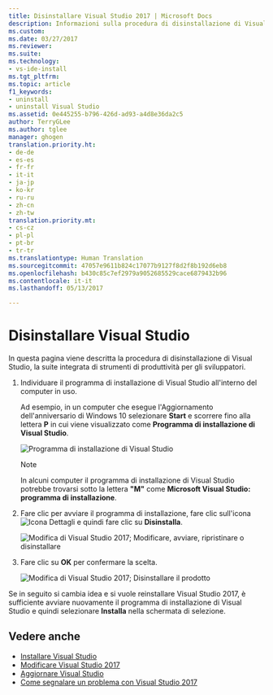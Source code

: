 ```yaml
---
title: Disinstallare Visual Studio 2017 | Microsoft Docs
description: Informazioni sulla procedura di disinstallazione di Visual Studio.
ms.custom: 
ms.date: 03/27/2017
ms.reviewer: 
ms.suite: 
ms.technology:
- vs-ide-install
ms.tgt_pltfrm: 
ms.topic: article
f1_keywords:
- uninstall
- uninstall Visual Studio
ms.assetid: 0e445255-b796-426d-ad93-a4d8e36da2c5
author: TerryGLee
ms.author: tglee
manager: ghogen
translation.priority.ht:
- de-de
- es-es
- fr-fr
- it-it
- ja-jp
- ko-kr
- ru-ru
- zh-cn
- zh-tw
translation.priority.mt:
- cs-cz
- pl-pl
- pt-br
- tr-tr
ms.translationtype: Human Translation
ms.sourcegitcommit: 47057e9611b824c17077b9127f8d2f8b192d6eb8
ms.openlocfilehash: b430c85c7ef2979a9052685529cace6879432b96
ms.contentlocale: it-it
ms.lasthandoff: 05/13/2017

---
```


# <a name="uninstall-visual-studio"></a>Disinstallare Visual Studio
In questa pagina viene descritta la procedura di disinstallazione di Visual Studio, la suite integrata di strumenti di produttività per gli sviluppatori.  

1.  Individuare il programma di installazione di Visual Studio all'interno del computer in uso.  

     Ad esempio, in un computer che esegue l'Aggiornamento dell'anniversario di Windows 10 selezionare **Start** e scorrere fino alla lettera **P** in cui viene visualizzato come **Programma di installazione di Visual Studio**.  

     ![Programma di installazione di Visual Studio](~/docs/install/media/vs2017-locate-the-visual-studio-installer.PNG "Individuare il programma di installazione di Microsoft Visual Studio")

     >[!NOTE]
     In alcuni computer il programma di installazione di Visual Studio potrebbe trovarsi sotto la lettera **"M"** come **Microsoft Visual Studio: programma di installazione**.

2.  Fare clic per avviare il programma di installazione, fare clic sull'icona ![Icona Dettagli](~/docs/install/media/vs2017uninstall-UninstallIcon.png "Seleziona l'icona Opzioni") e quindi fare clic su **Disinstalla**.  

     ![Modifica di Visual Studio 2017; Modificare, avviare, ripristinare o disinstallare](~/docs/install/media/vs2017-uninstall.PNG "Ripristinare o disinstallare Visual Studio 2017")  

3.  Fare clic su **OK** per confermare la scelta.

     ![Modifica di Visual Studio 2017; Disinstallare il prodotto](~/docs/install/media/vs2017-uninstall-confirm.PNG "Confermare la disinstallazione di Visual Studio 2017")  

Se in seguito si cambia idea e si vuole reinstallare Visual Studio 2017, è sufficiente avviare nuovamente il programma di installazione di Visual Studio e quindi selezionare **Installa** nella schermata di selezione.

## <a name="see-also"></a>Vedere anche  
* [Installare Visual Studio](install-visual-studio.md)
* [Modificare Visual Studio 2017](modify-visual-studio.md)
* [Aggiornare Visual Studio](update-visual-studio.md)
* [Come segnalare un problema con Visual Studio 2017](../ide/how-to-report-a-problem-with-visual-studio-2017.md)


